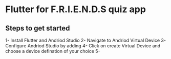 # Flutter for F.R.I.E.N.D.S quiz app

## Steps to get started
1-  Install Flutter and Andriod Studio
2-  Navigate to Andriod Virtual Device
3-  Configure Andriod Studio by adding 
4-  Click on create Virtual Device and choose a device defination of your choice
5-  
